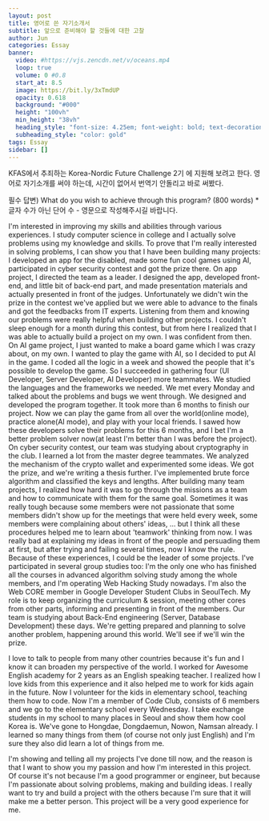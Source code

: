```yaml
---
layout: post
title: 영어로 쓴 자기소개서
subtitle: 앞으로 준비해야 할 것들에 대한 고찰
author: Jun
categories: Essay
banner:
  video: #https://vjs.zencdn.net/v/oceans.mp4
  loop: true
  volume: 0 #0.8
  start_at: 8.5
  image: https://bit.ly/3xTmdUP
  opacity: 0.618
  background: "#000"
  height: "100vh"
  min_height: "38vh"
  heading_style: "font-size: 4.25em; font-weight: bold; text-decoration: underline"
  subheading_style: "color: gold"
tags: Essay
sidebar: []
---
```


KFAS에서 추죄하는 Korea-Nordic Future Challenge 2기 에 지원해 보려고 한다.
영어로 자기소개를 써야 하는데, 시간이 없어서 번역기 안돌리고 바로 써봤다.

필수 답변) What do you wish to achieve through this program? (800 words) \*글자 수가 아닌 단어 수 - 영문으로 작성해주시길 바랍니다.

I'm interested in improving my skills and abilities through various experiences.
I study computer science in college and I actually solve problems using my knowledge and skills. To prove that I'm really interested in solving problems, I can show you that I have been building many projects: I developed an app for the disabled, made some fun cool games using AI, participated in cyber security contest and got the prize there.
On app project, I directed the team as a leader. I designed the app, developed front-end, and little bit of back-end part, and made presentation materials and actually presented in front of the judges. Unfortunately we didn't win the prize in the contest we've applied but we were able to advance to the finals and got the feedbacks from IT experts. Listening from them and knowing our problems were really helpful when building other projects. I couldn't sleep enough for a month during this contest, but from here I realized that I was able to actually build a project on my own. I was confident from then.
On AI game project, I just wanted to make a board game which I was crazy about, on my own. I wanted to play the game with AI, so I decided to put AI in the game. I coded all the logic in a week and showed the people that it's possible to develop the game. So I succeeded in gathering four (UI Developer, Server Developer, AI Developer) more teammates. We studied the languages and the frameworks we needed. We met every Monday and talked about the problems and bugs we went through. We designed and developed the program together. It took more than 6 months to finish our project. Now we can play the game from all over the world(online mode), practice alone(AI mode), and play with your local friends. I sawed how these developers solve their problems for this 6 months, and I bet I'm a better problem solver now(at least I'm better than I was before the project).
On cyber security contest, our team was studying about cryptography in the club. I learned a lot from the master degree teammates. We analyzed the mechanism of the crypto wallet and experimented some ideas. We got the prize, and we're writing a thesis further. I've implemented brute force algorithm and classified the keys and lengths.
After building many team projects, I realized how hard it was to go through the missions as a team and how to communicate with them for the same goal. Sometimes it was really tough because some members were not passionate that some members didn't show up for the meetings that were held every week, some members were complaining about others' ideas, ... but I think all these procedures helped me to learn about 'teamwork' thinking from now.
I was really bad at explaining my ideas in front of the people and persuading them at first, but after trying and failing several times, now I know the rule. Because of these experiences, I could be the leader of some projects.
I've participated in several group studies too: I'm the only one who has finished all the courses in advanced algorithm solving study among the whole members, and I'm operating Web Hacking Study nowadays.
I'm also the Web CORE member in Google Developer Student Clubs in SeoulTech. My role is to keep organizing the curriculum & session, meeting other cores from other parts, informing and presenting in front of the members. Our team is studying about Back-End engineering (Server, Database Development) these days. We're getting prepared and planning to solve another problem, happening around this world. We'll see if we'll win the prize.

I love to talk to people from many other countries because it's fun and I know it can broaden my perspective of the world. I worked for Awesome English academy for 2 years as an English speaking teacher. I realized how I love kids from this experience and it also helped me to work for kids again in the future. Now I volunteer for the kids in elementary school, teaching them how to code. Now I'm a member of Code Club, consists of 6 members and we go to the elementary school every Wednesday.
I take exchange students in my school to many places in Seoul and show them how cool Korea is. We've gone to Hongdae, Dongdaemun, Nowon, Namsan already. I learned so many things from them (of course not only just English) and I'm sure they also did learn a lot of things from me.

I'm showing and telling all my projects I've done till now, and the reason is that I want to show you my passion and how I'm interested in this project. Of course it's not because I'm a good programmer or engineer, but because I'm passionate about solving problems, making and building ideas. I really want to try and build a project with the others because I'm sure that it will make me a better person. This project will be a very good experience for me.
